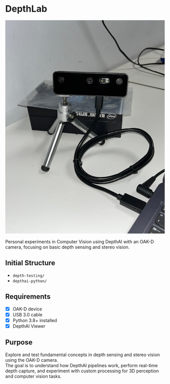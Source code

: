 # DepthLab

![Setup](oak-d.jpeg)

Personal experiments in Computer Vision using DepthAI with an OAK-D camera, focusing on basic depth sensing and stereo vision.

## Initial Structure

- `depth-testing/`  
- `depthai-python/`  

## Requirements

- [x] OAK-D device  
- [x] USB 3.0 cable  
- [x] Python 3.8+ installed  
- [x] DepthAI Viewer  

## Purpose

Explore and test fundamental concepts in depth sensing and stereo vision using the OAK-D camera.  
The goal is to understand how DepthAI pipelines work, perform real-time depth capture, and experiment with custom processing for 3D perception and computer vision tasks.
